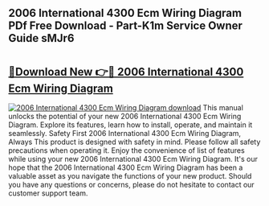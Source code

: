 ## 2006 International 4300 Ecm Wiring Diagram PDf Free Download - Part-K1m Service Owner Guide sMJr6

# <h2><a href="http://dfmwht.blite.top/?on=2006+International+4300+Ecm+Wiring+Diagram">🔗Download New 👉🔴 2006 International 4300 Ecm Wiring Diagram</a></h2>

[![2006 International 4300 Ecm Wiring Diagram download](https://i.imgur.com/lujVjoI.png)](http://dfmwht.blite.top/?on=2006+International+4300+Ecm+Wiring+Diagram)
This manual unlocks the potential of your new 2006 International 4300 Ecm Wiring Diagram. Explore its features, learn how to install, operate, and maintain it seamlessly. Safety First 2006 International 4300 Ecm Wiring Diagram, Always This product is designed with safety in mind. Please follow all safety precautions when operating it. Enjoy the convenience of list of features while using your new 2006 International 4300 Ecm Wiring Diagram. It's our hope that the 2006 International 4300 Ecm Wiring Diagram has been a valuable asset as you navigate the functions of your new product. Should you have any questions or concerns, please do not hesitate to contact our customer support team.
